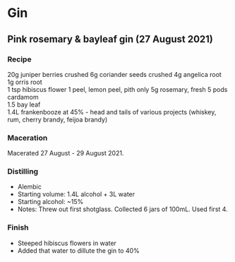# Gin

## Pink rosemary & bayleaf gin (27 August 2021)

### Recipe

20g	juniper berries	crushed
6g coriander seeds	crushed
4g angelica root	
1g orris root	
1	tsp	hibiscus flower	
1	peel, lemon peel, pith only
5g rosemary, fresh
5	pods cardamom	
1.5 bay leaf	
1.4L frankenbooze at 45% - head and tails of various projects (whiskey, rum, cherry brandy, feijoa brandy)

### Maceration

Macerated 27 August - 29 August 2021.

### Distilling

  - Alembic
  - Starting volume: 1.4L alcohol + 3L water
  - Starting alcohol: ~15%
  - Notes:
    Threw out first shotglass.
    Collected 6 jars of 100mL. Used first 4.

### Finish

  - Steeped hibiscus flowers in water
  - Added that water to dillute the gin to 40%
    
